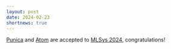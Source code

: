```yaml
---
layout: post
date: 2024-02-23
shortnews: true
---
```


[Punica](https://arxiv.org/abs/2310.18547) and [Atom](https://arxiv.org/abs/2310.19102) are accepted to [MLSys 2024](https://mlsys.org/Conferences/2024), congratulations!
